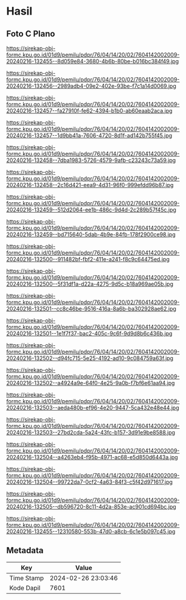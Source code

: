 # Hasil

## Foto C Plano

https://sirekap-obj-formc.kpu.go.id/01d9/pemilu/pdpr/76/04/14/20/02/7604142002009-20240216-132455--8d059e84-3680-4b6b-80be-b016bc384f49.jpg

https://sirekap-obj-formc.kpu.go.id/01d9/pemilu/pdpr/76/04/14/20/02/7604142002009-20240216-132456--2989adb4-09e2-402e-93be-f7c1a14d0069.jpg

https://sirekap-obj-formc.kpu.go.id/01d9/pemilu/pdpr/76/04/14/20/02/7604142002009-20240216-132457--fa27910f-fe62-4394-b1b0-ab60eaab2aca.jpg

https://sirekap-obj-formc.kpu.go.id/01d9/pemilu/pdpr/76/04/14/20/02/7604142002009-20240216-132457--1d9bb41a-7606-4720-8d1f-ad142b755f45.jpg

https://sirekap-obj-formc.kpu.go.id/01d9/pemilu/pdpr/76/04/14/20/02/7604142002009-20240216-132458--7dba1983-5726-4579-9afb-c23243c73a59.jpg

https://sirekap-obj-formc.kpu.go.id/01d9/pemilu/pdpr/76/04/14/20/02/7604142002009-20240216-132458--2c16d421-eea9-4d31-96f0-999efdd96b87.jpg

https://sirekap-obj-formc.kpu.go.id/01d9/pemilu/pdpr/76/04/14/20/02/7604142002009-20240216-132459--512d2064-ee1b-486c-9d4d-2c289b57f45c.jpg

https://sirekap-obj-formc.kpu.go.id/01d9/pemilu/pdpr/76/04/14/20/02/7604142002009-20240216-132459--bd715640-5dab-4b9e-84fb-178f2900ce98.jpg

https://sirekap-obj-formc.kpu.go.id/01d9/pemilu/pdpr/76/04/14/20/02/7604142002009-20240216-132500--911482bf-fbf2-411e-a241-f8c9c64475ed.jpg

https://sirekap-obj-formc.kpu.go.id/01d9/pemilu/pdpr/76/04/14/20/02/7604142002009-20240216-132500--5f31df1a-d22a-4275-9d5c-b18a969ae05b.jpg

https://sirekap-obj-formc.kpu.go.id/01d9/pemilu/pdpr/76/04/14/20/02/7604142002009-20240216-132501--cc8c46be-9516-416a-8a6b-ba302928ae62.jpg

https://sirekap-obj-formc.kpu.go.id/01d9/pemilu/pdpr/76/04/14/20/02/7604142002009-20240216-132501--1e1f7f37-bac2-405c-9c6f-9d9d8b6c436b.jpg

https://sirekap-obj-formc.kpu.go.id/01d9/pemilu/pdpr/76/04/14/20/02/7604142002009-20240216-132502--d94fc715-5e25-4192-ad10-9c084759a63f.jpg

https://sirekap-obj-formc.kpu.go.id/01d9/pemilu/pdpr/76/04/14/20/02/7604142002009-20240216-132502--a4924a9e-64f0-4e25-9a0b-f7bf6e61aa94.jpg

https://sirekap-obj-formc.kpu.go.id/01d9/pemilu/pdpr/76/04/14/20/02/7604142002009-20240216-132503--aeda480b-ef96-4e20-9447-5ca432e48e44.jpg

https://sirekap-obj-formc.kpu.go.id/01d9/pemilu/pdpr/76/04/14/20/02/7604142002009-20240216-132503--27bd2cda-5a24-43fc-b157-3d91e9be8588.jpg

https://sirekap-obj-formc.kpu.go.id/01d9/pemilu/pdpr/76/04/14/20/02/7604142002009-20240216-132504--a4263eb4-f95b-4971-ac68-e5d850d6443a.jpg

https://sirekap-obj-formc.kpu.go.id/01d9/pemilu/pdpr/76/04/14/20/02/7604142002009-20240216-132504--99722da7-0cf2-4a63-84f3-c5f42d971617.jpg

https://sirekap-obj-formc.kpu.go.id/01d9/pemilu/pdpr/76/04/14/20/02/7604142002009-20240216-132505--db596720-8c11-4d2a-853e-ac901cd694bc.jpg

https://sirekap-obj-formc.kpu.go.id/01d9/pemilu/pdpr/76/04/14/20/02/7604142002009-20240216-132455--12310580-553b-47d0-a8cb-6c1e5b097c45.jpg


## Metadata

| Key        | Value               |
| ---------- | ------------------- |
| Time Stamp | 2024-02-26 23:03:46 |
| Kode Dapil | 7601                |




